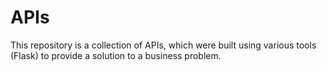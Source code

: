 # APIs
This repository is a collection of APIs, which were built using various tools (Flask) to provide a solution to a business problem.
